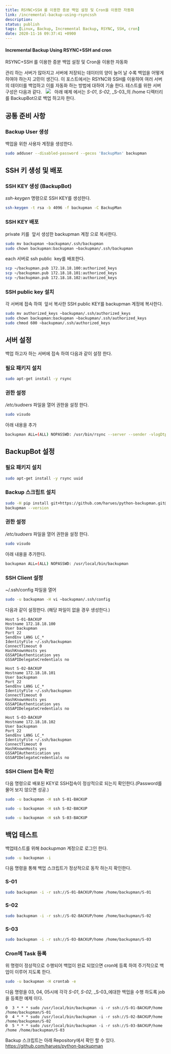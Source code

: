 ```yaml
---
title: RSYNC+SSH 를 이용한 증분 백업 설정 및 Cron을 이용한 자동화
link: /incremental-backup-using-rsyncssh
description: 
status: publish
tags: [Linux, Backup, Incremental Backup, RSYNC, SSH, cron]
date: 2020-11-16 09:37:41 +0900
---
```


#### Incremental Backup Using RSYNC+SSH and cron
RSYNC+SSH 를 이용한 증분 백업 설정 및 Cron을 이용한 자동화


관리 하는 서버가 많아지고 서버에 저장되는 데이터의 양이 늘어 날 수록 백업을 어떻게 하여야 하는지 고민이 생긴다. 이 포스트에서는 RSYNC와 SSH를 이용하여 여러 서버의 데이터를 백업하고 이를 자동화 하는 방법에 대하여 기술 한다. 테스트를 위한 서버 구성은 다음과 같다.   ![](/wp-content/uploads/2018/03/Incremental-Backup-using-RSYNCSSH.png)   아래 예제 에서는 _S-01_, _S-02_, _S-03_의 /home 디렉터리를 BackupBot으로 백업 하고자 한다. 

## 공통 준비 사항

### Backup User 생성

백업을 위한 사용자 계정을 생성한다. 
    
```bash
sudo adduser --disabled-password --gecos 'BackupMan' backupman
```

## SSH 키 생성 및 배포

### SSH KEY 생성 (BackupBot)

_ssh-keygen_ 명령으로 SSH KEY를 생성한다. 
    
```bash    
ssh-keygen -t rsa -b 4096 -f backupman -C BackupMan
```

<!--more-->

### SSH KEY 배포

private 키를  앞서 생성한 backupman 계정 으로 복사한다. 
    
```bash
sudo mv backupman ~backupman/.ssh/backupman
sudo chown backupman:backupman ~backupman/.ssh/backupman
```

each 서버로 ssh public  key를 배포한다.
    
```bash    
scp ~/backupman.pub 172.18.18.100:authorized_keys
scp ~/backupman.pub 172.18.18.101:authorized_keys
scp ~/backupman.pub 172.18.18.102:authorized_keys
```

### SSH public key 설치

각 서버에 접속 하여  앞서 복사한 SSH public KEY를 backupman 계정에 복사한다. 
    
```bash    
sudo mv authorized_keys ~backupman/.ssh/authorized_keys
sudo chown backupman:backupman ~backupman/.ssh/authorized_keys
sudo chmod 600 ~backupman/.ssh/authorized_keys
```
    

## 서버 설정

백업 하고자 하는 서버에 접속 하여 다음과 같이 설정 한다. 

### 필요 패키지 설치
    
```bash    
sudo apt-get install -y rsync
```

### 권한 설정

_/etc/sudoers_ 파일을 열어 권한을 설정 한다. 
    
```bash    
sudo visudo
```

아래 내용을 추가 
    
```bash    
backupman ALL=(ALL) NOPASSWD: /usr/bin/rsync --server --sender -vlogDtprze.iLsfx --numeric-ids . /*
```

## BackupBot 설정

### 필요 패키지 설치
    
```bash    
sudo apt-get install -y rsync uuid
```

### Backup 스크립트 설치
    
```bash    
sudo -H pip install git+https://github.com/harues/python-backupman.git@master
backupman --version
```

### 권한 설정

_/etc/sudoers_ 파일을 열어 권한을 설정 한다. 
    
```bash    
sudo visudo
```

아래 내용을 추가한다. 
    
```bash    
backupman ALL=(ALL) NOPASSWD: /usr/local/bin/backupman
```

### SSH Client 설정

~/.ssh/config 파일을 열어 
    
```bash    
sudo -u backupman -H vi ~backupman/.ssh/config
```

다음과 같이 설정한다. (해당 파일이 없을 경우 생성한다.) 
    
```    
Host S-01-BACKUP
Hostname 172.18.18.100
User backupman
Port 22
SendEnv LANG LC_*
IdentityFile ~/.ssh/backupman
ConnectTimeout 0
HashKnownHosts yes
GSSAPIAuthentication yes
GSSAPIDelegateCredentials no

Host S-02-BACKUP
Hostname 172.18.18.101
User backupman
Port 22
SendEnv LANG LC_*
IdentityFile ~/.ssh/backupman
ConnectTimeout 0
HashKnownHosts yes
GSSAPIAuthentication yes
GSSAPIDelegateCredentials no

Host S-03-BACKUP
Hostname 172.18.18.102
User backupman
Port 22
SendEnv LANG LC_*
IdentityFile ~/.ssh/backupman
ConnectTimeout 0
HashKnownHosts yes
GSSAPIAuthentication yes
GSSAPIDelegateCredentials no
```
    

### SSH Client 접속 확인

다음 명령으로 배포된 KEY로 SSH접속이 정상적으로 되는지 확인한다.(Password를 물어 보지 않으면 성공.) 
    
```bash    
sudo -u backupman -H ssh S-01-BACKUP
```
    
```bash    
sudo -u backupman -H ssh S-02-BACKUP
```
    
```bash    
sudo -u backupman -H ssh S-03-BACKUP
```

## 백업 테스트

백업테스트를 위해 _backupman_ 계정으로 로그인 한다. 
    
```bash    
sudo -u backupman -i
```
    

다음 명령을 통해 백업 스크립트가 정상적으로 동작 하는지 확인한다. 

### S-01
    
```bash    
sudo backupman -i -r ssh://S-01-BACKUP/home /home/backupman/S-01
```
    

### S-02
    
```bash    
sudo backupman -i -r ssh://S-02-BACKUP/home /home/backupman/S-02
``` 

### S-03
    
```bash    
sudo backupman -i -r ssh://S-03-BACKUP/home /home/backupman/S-03
``` 

### Cron에 Task 등록

위 명령이 정상적으로 수행되어 백업이 완료 되었으면 cron에 등록 하여 주기적으로 백업이 이루어 지도록 한다. 
    
```bash    
sudo -u backupman -H crontab -e
```

다음 명령을 03, 04, 05시에 각각 _S-01_, _S-02_, _S-03_에대한 백업을 수행 하도록 job을 등록한 예제 이다. 
    
```cron    
0  3 * * * sudo /usr/local/bin/backupman -i -r ssh://S-01-BACKUP/home /home/backupman/S-01
0  4 * * * sudo /usr/local/bin/backupman -i -r ssh://S-02-BACKUP/home /home/backupman/S-02
0  5 * * * sudo /usr/local/bin/backupman -i -r ssh://S-03-BACKUP/home /home /home/backupman/S-03
```
    

Backup 스크립트는 아래 Repository에서 확인 할 수 있다. <https://github.com/harues/python-backupman>